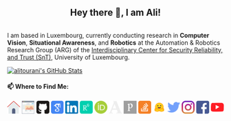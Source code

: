 <h2 style="text-align: center;">Hey there 👋, I am Ali!</h2>

<div style="display: flex; gap: 20px; align-items: center;">
    <div style="flex: 1; display: grid; gap: 4px; grid-auto-flow: column;">
        <!-- Content related to research -->
        <p>I am based in Luxembourg, currently conducting research in <b>Computer Vision</b>, <b>Situational Awareness</b>, and <b>Robotics</b> at the Automation & Robotics Research Group (ARG) of the <a href="https://www.uni.lu/snt-en/" target="_blank">Interdisciplinary Center for Security Reliability, and Trust (SnT)</a>, University of Luxembourg.</p>
    </div>
    <!--
    <div style="flex: 1;">
        <p align="center">
            <img src="programmer.gif" alt="Programmer" style="margin: 10px;"/>
        </p>
    </div>
    -->
</div>

<div style="text-align:center; display: flex; gap: 20px; align-items: center;">
    <a href="#">
        <img  alt="alitourani's GitHub Stats" src="https://awesome-github-stats.azurewebsites.net/user-stats/alitourani?cardType=github&theme=merko&preferLogin=false" />
    </a>
</div>

#### 📫 Where to Find Me:

<div style="display: grid; gap: 4px; grid-auto-flow: column;" align="center">
    <a href="https://alitourani.github.io/" target="_blank"><img src="logos/home.svg" width="30px" alt="Home" /></a>
    <a href="https://wwwen.uni.lu/snt/people/ali_tourani" target="_blank"><img src="logos/webpage.svg" width="30px" alt="Web-Page" /></a>
    <a href="https://github.com/alitourani" target="_blank"><img src="logos/github.svg" width="30px" alt="GitHub" /></a>
    <a href="http://scholar.google.com/citations?user=_VkNRkUAAAAJ&hl=en" target="_blank"><img src="logos/gscholar.svg" width="30px" alt="Google Scholar" /></a>
    <a href="https://www.linkedin.com/in/alitourani/" target="_blank"><img src="logos/linkedin.svg" width="30px" alt="LinkedIn" /></a>
    <a href="https://www.researchgate.net/profile/Ali-Tourani-2" target="_blank"><img src="logos/researchgate.svg" width="30px" alt="Researchgate" /></a>
    <a href="https://orcid.org/0000-0002-6955-1172" target="_blank"><img src="logos/orcid.svg" width="30px" alt="ORCID" /></a>
    <a href="https://uni-lu.academia.edu/AliTourani" target="_blank"><img src="logos/academia.svg" width="30px" alt="Academia" /></a>
    <a href="https://www.webofscience.com/wos/author/record/HNQ-0031-2023" target="_blank"><img src="logos/publons.svg" width="30px" alt="WoS" /></a>
    <a href="https://stackoverflow.com/users/2425822/ali-tourani" target="_blank"><img src="logos/stackoverflow.svg" width="30px" alt="StackOverflow" /></a>
    <a href="https://huggingface.co/alitourani" target="_blank"><img src="logos/hf-logo.svg" width="30px" alt="HuggingFace" /></a>
    <a href="https://twitter.com/a_tourani" target="_blank"><img src="logos/twitter.svg" width="30px" alt="Twitter" /></a>
    <a href="https://www.instagram.com/alitourani_" target="_blank"><img src="logos/instagram.svg" width="30px" alt="Instagram" /></a>
    <a href="https://www.facebook.com/ali.tourani/" target="_blank"><img src="logos/facebook.svg" width="30px" alt="Facebook" /></a>
    <a href="https://www.youtube.com/@a_tourani" target="_blank"><img src="logos/youtube.svg" width="30px" alt="YouTube" /></a>
</div>
